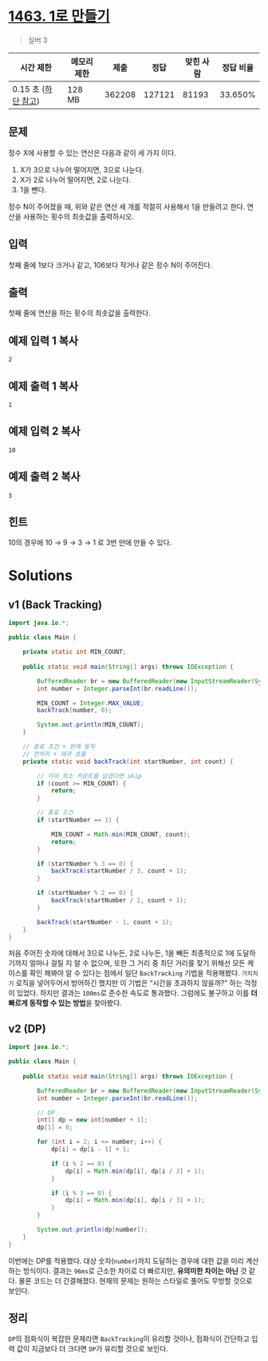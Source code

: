 # [1463. 1로 만들기](https://www.acmicpc.net/problem/1463)

> 실버 3

| 시간 제한                                                    | 메모리 제한 | 제출   | 정답   | 맞힌 사람 | 정답 비율 |
| ------------------------------------------------------------ | ----------- | ------ | ------ | --------- | --------- |
| 0.15 초 ([하단 참고](https://www.acmicpc.net/problem/1463#)) | 128 MB      | 362208 | 127121 | 81193     | 33.650%   |

## 문제

정수 X에 사용할 수 있는 연산은 다음과 같이 세 가지 이다.

1. X가 3으로 나누어 떨어지면, 3으로 나눈다.
2. X가 2로 나누어 떨어지면, 2로 나눈다.
3. 1을 뺀다.

정수 N이 주어졌을 때, 위와 같은 연산 세 개를 적절히 사용해서 1을 만들려고 한다. 연산을 사용하는 횟수의 최솟값을 출력하시오.

## 입력

첫째 줄에 1보다 크거나 같고, 106보다 작거나 같은 정수 N이 주어진다.

## 출력

첫째 줄에 연산을 하는 횟수의 최솟값을 출력한다.

## 예제 입력 1 복사

```
2
```

## 예제 출력 1 복사

```
1
```

## 예제 입력 2 복사

```
10
```

## 예제 출력 2 복사

```
3
```

## 힌트

10의 경우에 10 → 9 → 3 → 1 로 3번 만에 만들 수 있다.

# Solutions

## v1 (Back Tracking)

```java
import java.io.*;

public class Main {

    private static int MIN_COUNT;
    
    public static void main(String[] args) throws IOException {

        BufferedReader br = new BufferedReader(new InputStreamReader(System.in));
        int number = Integer.parseInt(br.readLine());

        MIN_COUNT = Integer.MAX_VALUE;
        backTrack(number, 0);

        System.out.println(MIN_COUNT);
    }

    // 종료 조건 + 현재 동작
    // 전처리 + 재귀 호출
    private static void backTrack(int startNumber, int count) {

        // 이미 최소 카운트를 넘겼다면 skip
        if (count >= MIN_COUNT) {
            return; 
        }

        // 종료 조건
        if (startNumber == 1) {

            MIN_COUNT = Math.min(MIN_COUNT, count);
            return;
        }

        if (startNumber % 3 == 0) {
            backTrack(startNumber / 3, count + 1);
        }

        if (startNumber % 2 == 0) {
            backTrack(startNumber / 2, count + 1);
        }

        backTrack(startNumber - 1, count + 1);
    }
}
```

처음 주어진 숫자에 대해서 3으로 나누든, 2로 나누든, 1을 빼든 최종적으로 1에 도달하기까지 얼마나 걸릴 지 알 수 없으며, 또한 그 거리 중 최단 거리를 찾기 위해선 모든 케이스를 확인 해봐야 알 수 있다는 점에서 일단 `BackTracking` 기법을 적용해봤다. `가지치기` 로직을 넣어두어서 방어하긴 했지만 이 기법은 “시간을 초과하지 않을까?” 하는 걱정이 있었다. 하지만 결과는 `100ms`로 준수한 속도로 통과했다. 그럼에도 불구하고 이를 **더 빠르게 동작할 수 있는 방법**을 찾아봤다.

## v2 (DP)

```java
import java.io.*;

public class Main {
  
    public static void main(String[] args) throws IOException {

        BufferedReader br = new BufferedReader(new InputStreamReader(System.in));
        int number = Integer.parseInt(br.readLine());

        // DP
        int[] dp = new int[number + 1];
        dp[1] = 0;

        for (int i = 2; i <= number; i++) {
            dp[i] = dp[i - 1] + 1;

            if (i % 2 == 0) {
                dp[i] = Math.min(dp[i], dp[i / 2] + 1);
            }

            if (i % 3 == 0) {
                dp[i] = Math.min(dp[i], dp[i / 3] + 1);
            }
        }

        System.out.println(dp[number]);
    }
}
```

이번에는 DP를 적용했다. 대상 숫자(`number`)까지 도달하는 경우에 대한 값을 미리 계산하는 방식이다. 결과는 `96ms`로 근소한 차이로 더 빠르지만, **유의미한 차이는 아닌** 것 같다. 물론 코드는 더 간결해졌다. 현재의 문제는 원하는 스타일로 풀어도 무방할 것으로 보인다.

## 정리

`DP`의 점화식이 복잡한 문제라면 `BackTracking`이 유리할 것이나, 점화식이 간단하고 입력 값이 지금보다 더 크다면 `DP`가 유리할 것으로 보인다. 


